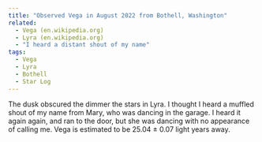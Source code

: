 ```yaml
---
title: "Observed Vega in August 2022 from Bothell, Washington"
related:
  - Vega (en.wikipedia.org)
  - Lyra (en.wikipedia.org)
  - "I heard a distant shout of my name"
tags:
  - Vega
  - Lyra
  - Bothell
  - Star Log
---
```

The dusk obscured the dimmer the stars in Lyra. I thought I heard a muffled shout of my name from Mary, who was dancing in the garage. I heard it again again, and ran to the door, but she was dancing with no appearance of calling me. Vega is estimated to be 25.04 ± 0.07 light years away.